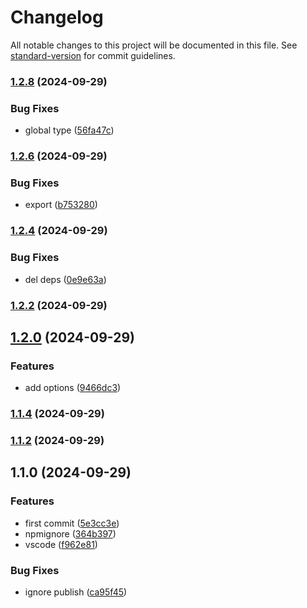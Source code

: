 # Changelog

All notable changes to this project will be documented in this file. See [standard-version](https://github.com/conventional-changelog/standard-version) for commit guidelines.

### [1.2.8](https://github.com/nigrosimone/express-fast-json-stringify/compare/v1.2.6...v1.2.8) (2024-09-29)


### Bug Fixes

* global type ([56fa47c](https://github.com/nigrosimone/express-fast-json-stringify/commit/56fa47c6b395a1de89dd85bc67f55c8cd3f5d852))

### [1.2.6](https://github.com/nigrosimone/express-fast-json-stringify/compare/v1.2.4...v1.2.6) (2024-09-29)


### Bug Fixes

* export ([b753280](https://github.com/nigrosimone/express-fast-json-stringify/commit/b753280af8af5aea830715405d404f3fad6f43d7))

### [1.2.4](https://github.com/nigrosimone/express-fast-json-stringify/compare/v1.2.2...v1.2.4) (2024-09-29)


### Bug Fixes

* del deps ([0e9e63a](https://github.com/nigrosimone/express-fast-json-stringify/commit/0e9e63af86e647815002079b1df5ca19ff6f7632))

### [1.2.2](https://github.com/nigrosimone/express-fast-json-stringify/compare/v1.2.0...v1.2.2) (2024-09-29)

## [1.2.0](https://github.com/nigrosimone/express-fast-json-stringify/compare/v1.1.4...v1.2.0) (2024-09-29)


### Features

* add options ([9466dc3](https://github.com/nigrosimone/express-fast-json-stringify/commit/9466dc30c20693a7ceabf2240d5d9701c76280c0))

### [1.1.4](https://github.com/nigrosimone/express-fast-json-stringify/compare/v1.1.2...v1.1.4) (2024-09-29)

### [1.1.2](https://github.com/nigrosimone/express-fast-json-stringify/compare/v1.1.0...v1.1.2) (2024-09-29)

## 1.1.0 (2024-09-29)


### Features

* first commit ([5e3cc3e](https://github.com/nigrosimone/express-fast-json-stringify/commit/5e3cc3e46fc0d35c07299697d1133636d21bee9b))
* npmignore ([364b397](https://github.com/nigrosimone/express-fast-json-stringify/commit/364b397ec15c14846c427c8c395b756aec839174))
* vscode ([f962e81](https://github.com/nigrosimone/express-fast-json-stringify/commit/f962e8145aeaa517c8b80dc642f5bca6139dff4d))


### Bug Fixes

* ignore publish ([ca95f45](https://github.com/nigrosimone/express-fast-json-stringify/commit/ca95f450e1ce22f957fff4cd9f7520386ee70962))
